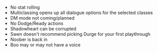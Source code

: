 - No stat rolling
- Multiclassing opens up all dialogue options for the selected classes
- DM mode not coming/planned
- No Dodge/Ready actions
- Shadowheart can be corrupted
- Swen doesn't recommend picking Durge for your first playthrough
- Noober is back in
- Boo may or may not have a voice
